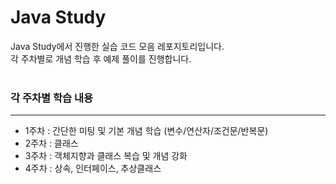 # Java Study
Java Study에서 진행한 실습 코드 모음 레포지토리입니다.<br>
각 주차별로 개념 학습 후 예제 풀이를 진행합니다.<br>
<br>

### 각 주차별 학습 내용
<hr>

- 1주차 : 간단한 미팅 및 기본 개념 학습 (변수/연산자/조건문/반복문)
- 2주차 : 클래스
- 3주차 : 객체지향과 클래스 복습 및 개념 강화
- 4주차 : 상속, 인터페이스, 추상클래스
